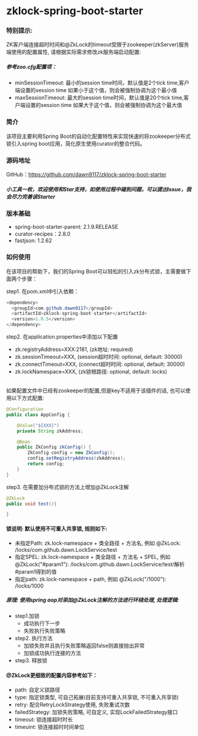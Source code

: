 # zklock-spring-boot-starter

### 特别提示: 
ZK客户端连接超时时间和@ZkLock的timeout受限于zookeeper(zkServer)服务端使用的配置属性, 请根据实际需求修改zk服务端启动配置:<br/>
##### 参考zoo.cfg配置项：
* minSessionTimeout: 最小的session time时间，默认值是2个tick time,客户端设置的session time 如果小于这个值，则会被强制协调为这个最小值
* maxSessionTimeout: 最大的session time时间，默认值是20个tick time,客户端设置的session time 如果大于这个值，则会被强制协调为这个最大值

### 简介
该项目主要利用Spring Boot的自动化配置特性来实现快速的将zookeeper分布式锁引入spring boot应用，简化原生使用curator的整合代码。

### 源码地址
GitHub：https://github.com/dawn9117/zklock-spring-boot-starter

##### 小工具一枚，欢迎使用和Star支持，如使用过程中碰到问题，可以提出Issue，我会尽力完善该Starter

### 版本基础
* spring-boot-starter-parent: 2.1.9.RELEASE
* curator-recipes：2.8.0
* fastjson: 1.2.62

### 如何使用
在该项目的帮助下，我们的Spring Boot可以轻松的引入zk分布式锁，主需要做下面两个步骤：

step1. 在pom.xml中引入依赖：
``` java
<dependency>
  <groupId>com.github.dawn9117</groupId>
  <artifactId>zklock-spring-boot-starter</artifactId>
  <version>1.0.5</version>
</dependency>
```

step2. 在application.properties中添加以下配置
* zk.registryAddress=XXX:2181, (zk地址: required)
* zk.sessionTimeout=XXX,  (session超时时间: optional, default: 30000)
* zk.connectTimeout=XXX,  (connect超时时间: optional, default: 30000)
* zk.lockNamespace=XXX,   (zk锁根路径: optional, default: locks)
<br/><br/>

如果配置文件中已经有zookeeper的配置,但是key不适用于该插件的话, 也可以使用以下方式配置: 
``` java
@Configuration
public class AppConfig {

	@Value("${XXX}")
	private String zkAddress;

	@Bean
	public ZkConfig zkConfig() {
		ZkConfig config = new ZkConfig();
		config.setRegistryAddress(zkAddress);
		return config;
	}
}
```

step3. 在需要加分布式锁的方法上增加@ZkLock注解
``` java
@ZkLock
public void test(){

}
```

#### 锁说明: 默认使用不可重入共享锁, 规则如下: 
* 未指定Path: zk.lock-namespace + 类全路径 + 方法名, 例如 @ZkLock: /locks/com.github.dawn.LockService/test
* 指定SPEL: zk.lock-namespace + 类全路径 + 方法名 + SPEL, 例如 @ZkLock("#param1"): /locks/com.github.dawn.LockService/test/解析#param1得到的值
* 指定path: zk.lock-namespace + path, 例如 @ZkLock("/1000"): /locks/1000 

##### 原理: 使用spring aop对添加@ZkLock注解的方法进行环绕处理, 处理逻辑:
* step1.加锁
    * 成功执行下一步
    * 失败执行失败策略
* step2. 执行方法
    * 加锁失败并且执行失败策略返回false则直接抛出异常
    * 加锁成功执行连接的方法
* step3. 释放锁

#### @ZkLock更细致的配置内容参考如下：
* path: 自定义锁路径
* type: 指定锁类型, 可自己拓展(目前支持可重入共享锁, 不可重入共享锁)
* retry: 配合RetryLockStrategy使用, 失败重试次数
* failedStrategy: 加锁失败策略, 可自定义, 实现LockFailedStrategy接口
* timeout: 锁连接超时时长
* timeuint: 锁连接超时时间单位